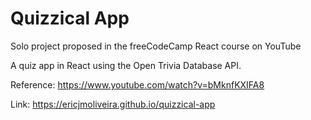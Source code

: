 # Quizzical App

Solo project proposed in the freeCodeCamp React course on YouTube

A quiz app in React using the Open Trivia Database API.

Reference: https://www.youtube.com/watch?v=bMknfKXIFA8

Link: https://ericjmoliveira.github.io/quizzical-app
